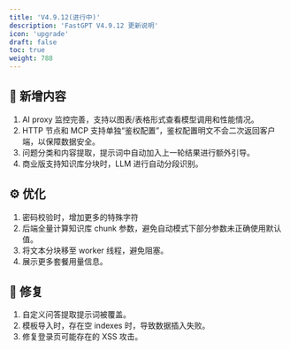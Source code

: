 ```yaml
---
title: 'V4.9.12(进行中)'
description: 'FastGPT V4.9.12 更新说明'
icon: 'upgrade'
draft: false
toc: true
weight: 788
---
```


## 🚀 新增内容

1. AI proxy 监控完善，支持以图表/表格形式查看模型调用和性能情况。
2. HTTP 节点和 MCP 支持单独“鉴权配置”，鉴权配置明文不会二次返回客户端，以保障数据安全。
3. 问题分类和内容提取，提示词中自动加入上一轮结果进行额外引导。
4. 商业版支持知识库分块时，LLM 进行自动分段识别。

## ⚙️ 优化

1. 密码校验时，增加更多的特殊字符
2. 后端全量计算知识库 chunk 参数，避免自动模式下部分参数未正确使用默认值。
3. 将文本分块移至 worker 线程，避免阻塞。
4. 展示更多套餐用量信息。

## 🐛 修复

1. 自定义问答提取提示词被覆盖。
2. 模板导入时，存在空 indexes 时，导致数据插入失败。
3. 修复登录页可能存在的 XSS 攻击。